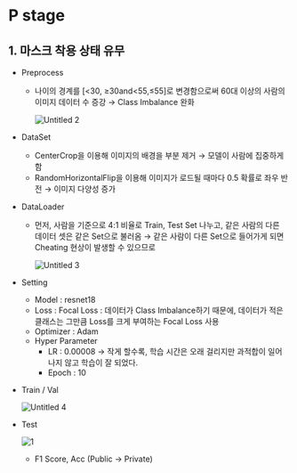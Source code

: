# P stage

## 1. 마스크 착용 상태 유무

- Preprocess
    - 나이의 경계를 [<30, ≥30and<55,≤55]로 변경함으로써 60대 이상의 사람의 이미지 데이터 수 증강 → Class Imbalance 완화

        ![Untitled 2](https://user-images.githubusercontent.com/62659407/158011843-722affd8-6cdd-4ae5-bfc1-b3def7e9e4db.png)

- DataSet
    - CenterCrop을 이용해 이미지의 배경을 부분 제거 → 모델이 사람에 집중하게 함
    - RandomHorizontalFlip을 이용해 이미지가 로드될 때마다 0.5 확률로 좌우 반전 → 이미지 다양성 증가
        
- DataLoader
    - 먼저, 사람을 기준으로 4:1 비율로 Train, Test Set 나누고, 같은 사람의 다른 데이터 셋은 같은 Set으로 불러옴  → 같은 사람이 다른 Set으로 들어가게 되면 Cheating 현상이 발생할 수 있으므로
        
        ![Untitled 3](https://user-images.githubusercontent.com/62659407/158011851-0b9aa2dc-9ea0-431d-a3dc-22f5bd19b23a.png)
    
- Setting
    - Model : resnet18               
    - Loss : Focal Loss : 데이터가 Class Imbalance하기 때문에, 데이터가 적은 클래스는 그만큼 Loss를 크게 부여하는 Focal Loss 사용
    - Optimizer : Adam
    - Hyper Parameter
        - LR : 0.00008 → 작게 할수록, 학습 시간은 오래 걸리지만 과적합이 일어나지 않고 학습이 잘 되었다.
        - Epoch : 10
    
- Train / Val
    
  ![Untitled 4](https://user-images.githubusercontent.com/62659407/158011854-9d0be8d6-dd61-4798-b888-b90bf62796ba.png)
    
- Test
    
    ![1](https://user-images.githubusercontent.com/62659407/158011856-40af0455-ace2-4647-bf89-14015e57f169.png)
    - F1 Score, Acc (Public → Private)
    
